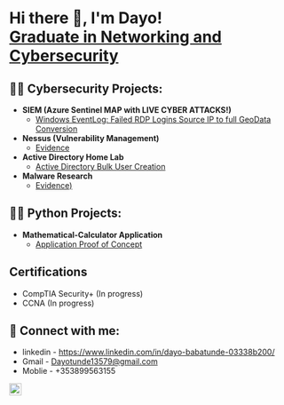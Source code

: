 <h1>Hi there 👋, I'm Dayo! <br/><a href="https://www.linkedin.com/in/dayo-babatunde-03338b200/">Graduate in Networking and Cybersecurity</a></h1>

<h2>👨‍💻 Cybersecurity Projects:</h2>

- <b>SIEM (Azure Sentinel MAP with LIVE CYBER ATTACKS!)</b>
  - [Windows EventLog: Failed RDP Logins Source IP to full GeoData Conversion](https://github.com/joshmadakor1/Sentinel-Lab)
- <b>Nessus (Vulnerability Management)</b>
  - [Evidence](https://github.com/dayzzy5/Nessus-Vulnerability-Management-)
- <b>Active Directory Home Lab</b>
  - [Active Directory Bulk User Creation](https://github.com/dayzzy5/ActiveDirectoryHomeLab)
- <b>Malware Research</b>
  - [Evidence)](https://github.com/dayzzy5/Malware-Research)
 
<h2>👨‍💻 Python Projects:</h2>

- <b>Mathematical-Calculator Application</b>
  - [Application Proof of Concept](https://github.com/dayzzy5/Mathematicial-Calculator)

<h2>Certifications</h2>

- CompTIA Security+ (In progress)
- CCNA (In progress)

<h2> 🤳 Connect with me:</h2>

- linkedin - https://www.linkedin.com/in/dayo-babatunde-03338b200/
- Gmail    - Dayotunde13579@gmail.com
- Moblie   - +353899563155

[<img align="left" alt="DayoBabatunde | LinkedIn" width="22px" src="https://cdn.jsdelivr.net/npm/simple-icons@v3/icons/linkedin.svg" />][linkedin]

[linkedin]: https://www.linkedin.com/in/dayo-babatunde-03338b200/

<!--
**dayzzy5/dayzzy5** is a ✨ _special_ ✨ repository because its `README.md` (this file) appears on your GitHub profile.

Here are some ideas to get you started:

- 🔭 I’m currently working on ...
- 🌱 I’m currently learning ...
- 👯 I’m looking to collaborate on ...
- 🤔 I’m looking for help with ...
- 💬 Ask me about ...
- 📫 How to reach me: ...
- 😄 Pronouns: ...
- ⚡ Fun fact: ...
-->
